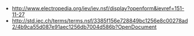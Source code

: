 * http://www.electropedia.org/iev/iev.nsf/display?openform&ievref=151-11-27
* http://std.iec.ch/terms/terms.nsf/3385f156e728849bc1256e8c00278ad2/4b9ca55d087e91aec1256db7004d586b?OpenDocument
